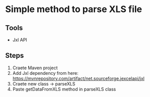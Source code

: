 # Simple method to parse XLS file


Tools
----
* Jxl API

Steps
------
1. Craete Maven project
2. Add Jxl dependency from here: https://mvnrepository.com/artifact/net.sourceforge.jexcelapi/jxl
3. Craete new class -> parseXLS
4. Paste getDataFromXLS method in parseXLS class
